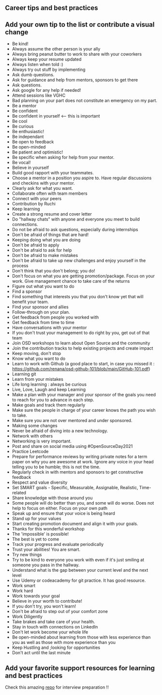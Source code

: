 ## Career tips and best practices

## Add your own tip to the list or contribute a visual change

- Be kind!
- Always assume the other person is your ally
- Always bring peanut butter to work to share with your coworkers
- Always keep your resume updated
- Always listen when told :)
- Always try out stuff by implementing
- Ask dumb questions.
- Ask for guidance and help from mentors, sponsors to get there
- Ask questions.
- Ask google for any help if needed!
- Attend sessions like VGHC
- Bad planning on your part does not constitute an emergency on my part.
- Be a mentor
- Be confident
- Be confident in yourself <-- this is important
- Be cool
- Be curious
- Be enthusiastic!
- Be independant 
- Be open to feedback
- Be open-minded
- Be patient and optimistic!
- Be specific when asking for help from your mentor.
- Be vocal!
- Believe in yourself
- Build good rapport with your teammates.
- Choose a mentor in a position you aspire to. Have regular discussions and checkins with your mentor.
- Clearly ask for what you want.
- Collaborate often with team members
- Connect with your peers
- Contribution by Ruchi
- Keep learning
- Create a strong resume and cover letter
- Do "hallway chats" with anyone and everyone you meet to build connections.
- Do not be afraid to ask questions, especially during internships
- Don't be afraid of things that are hard!
- Keeping doing what you are doing
- Don't be afraid to apply
- Don't be afraid to ask for help
- Don't be afraid to make mistakes
- Don't be afraid to take up new challenges and enjoy yourself in the process
- Don't think that you don't belong; you do!
- Don't focus on what you are getting promotion/package. Focus on your work. Give management chance to take care of the returns
- Figure out what you want to do
- Find a sponsor
- Find something that interests you that you don't know yet that will benefit your team.
- Find your sponsor and allies
- Follow-through on your plan.
- Get feedback from people you worked with
- Get feedback from time to time
- Have conversations with your mentor
- If you don't trust your management to do right by you, get out of that team
- Join OSD workshops to learn about Open Source and the community
- Join the contribution tracks to help existing projects and create impact
- Keep moving, don't stop
- Know what you want to do
- Learn to work with Github (a good place to start, in case you missed it : https://github.com/renana/osd-github-101/blob/main/GitHub-101.pdf)
- Learning git
- Learn from your mistakes
- Life long learning : always be curious
- Live, Love, Laugh and keep Learning
- Make a plan with your manager and your sponsor of the goals you need to reach for you to advance in each step.
- Make goals and track them regularly
- Make sure the people in charge of your career knows the path you wish to take.
- Make sure you are not over mentored and under sponsored.
- Making some changes
- Never be afraid of diving into a new technology.
- Network with others
- Networking is very important.
- Post and share on social media using #OpenSourceDay2021
- Practice Leetcode
- Prepare for performance reviews by writing private notes for a term paper on why you are awesome at work.  Ignore any voice in your head telling you to be humble; this is not the time.
- Regularly check in with mentors and sponsors to get constructive feedback
- Respect and value diversity
- Set SMART goals - Specific, Measurable, Assignable, Realistic, Time-related
- Share knowledge with those around you
- Some people will do better than you, and some will do worse. Does not help to focus on either. Focus on your own path
- Speak up and ensure that your voice is being heard
- Stand up for your values
- Start creating promotion document and align it with your goals.
- Thanks for this wonderful workshop
- The 'impossible' is possible!
- The best is yet to come
- Track your progress and evaluate periodically
- Trust your abilities! You are smart.
- Try new things
- Try to be kind to everyone you work with even if it's just smiling at someone you pass in the hallway.
- Understand what is the gap between your current level and the next level
- Use Udemy or codeacademy for git practice. It has good resource.
- Work smart
- Work hard
- Work towards your goal
- Believe in your worth to contribute!  
- If you don't try, you won't learn!
- Don't be afraid to step out of your comfort zone
- Work Diligently
- Take brakes and take care of your health.
- Stay in touch with connections on LinkedIn 
- Don't let work become your whole life
- Be open-minded about learning from those with less experience than you as well as those with more experience than you
- Keep Hustling and ;looking for opportunities
- Don't act until the last minute

## Add your favorite support resources for learning and best practices
Check this amazing [repo](https://github.com/jwasham/coding-interview-university/) for interview preparation !!
